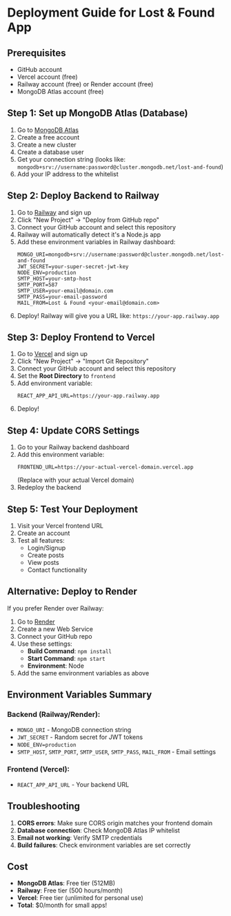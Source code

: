 # Deployment Guide for Lost & Found App

## Prerequisites
- GitHub account
- Vercel account (free)
- Railway account (free) or Render account (free)
- MongoDB Atlas account (free)

## Step 1: Set up MongoDB Atlas (Database)

1. Go to [MongoDB Atlas](https://www.mongodb.com/atlas)
2. Create a free account
3. Create a new cluster
4. Create a database user
5. Get your connection string (looks like: `mongodb+srv://username:password@cluster.mongodb.net/lost-and-found`)
6. Add your IP address to the whitelist

## Step 2: Deploy Backend to Railway

1. Go to [Railway](https://railway.app) and sign up
2. Click "New Project" → "Deploy from GitHub repo"
3. Connect your GitHub account and select this repository
4. Railway will automatically detect it's a Node.js app
5. Add these environment variables in Railway dashboard:
   ```
   MONGO_URI=mongodb+srv://username:password@cluster.mongodb.net/lost-and-found
   JWT_SECRET=your-super-secret-jwt-key
   NODE_ENV=production
   SMTP_HOST=your-smtp-host
   SMTP_PORT=587
   SMTP_USER=your-email@domain.com
   SMTP_PASS=your-email-password
   MAIL_FROM=Lost & Found <your-email@domain.com>
   ```
6. Deploy! Railway will give you a URL like: `https://your-app.railway.app`

## Step 3: Deploy Frontend to Vercel

1. Go to [Vercel](https://vercel.com) and sign up
2. Click "New Project" → "Import Git Repository"
3. Connect your GitHub account and select this repository
4. Set the **Root Directory** to `frontend`
5. Add environment variable:
   ```
   REACT_APP_API_URL=https://your-app.railway.app
   ```
6. Deploy!

## Step 4: Update CORS Settings

1. Go to your Railway backend dashboard
2. Add this environment variable:
   ```
   FRONTEND_URL=https://your-actual-vercel-domain.vercel.app
   ```
   (Replace with your actual Vercel domain)
3. Redeploy the backend

## Step 5: Test Your Deployment

1. Visit your Vercel frontend URL
2. Create an account
3. Test all features:
   - Login/Signup
   - Create posts
   - View posts
   - Contact functionality

## Alternative: Deploy to Render

If you prefer Render over Railway:

1. Go to [Render](https://render.com)
2. Create a new Web Service
3. Connect your GitHub repo
4. Use these settings:
   - **Build Command**: `npm install`
   - **Start Command**: `npm start`
   - **Environment**: Node
5. Add the same environment variables as above

## Environment Variables Summary

### Backend (Railway/Render):
- `MONGO_URI` - MongoDB connection string
- `JWT_SECRET` - Random secret for JWT tokens
- `NODE_ENV=production`
- `SMTP_HOST`, `SMTP_PORT`, `SMTP_USER`, `SMTP_PASS`, `MAIL_FROM` - Email settings

### Frontend (Vercel):
- `REACT_APP_API_URL` - Your backend URL

## Troubleshooting

1. **CORS errors**: Make sure CORS origin matches your frontend domain
2. **Database connection**: Check MongoDB Atlas IP whitelist
3. **Email not working**: Verify SMTP credentials
4. **Build failures**: Check environment variables are set correctly

## Cost
- **MongoDB Atlas**: Free tier (512MB)
- **Railway**: Free tier (500 hours/month)
- **Vercel**: Free tier (unlimited for personal use)
- **Total**: $0/month for small apps!
